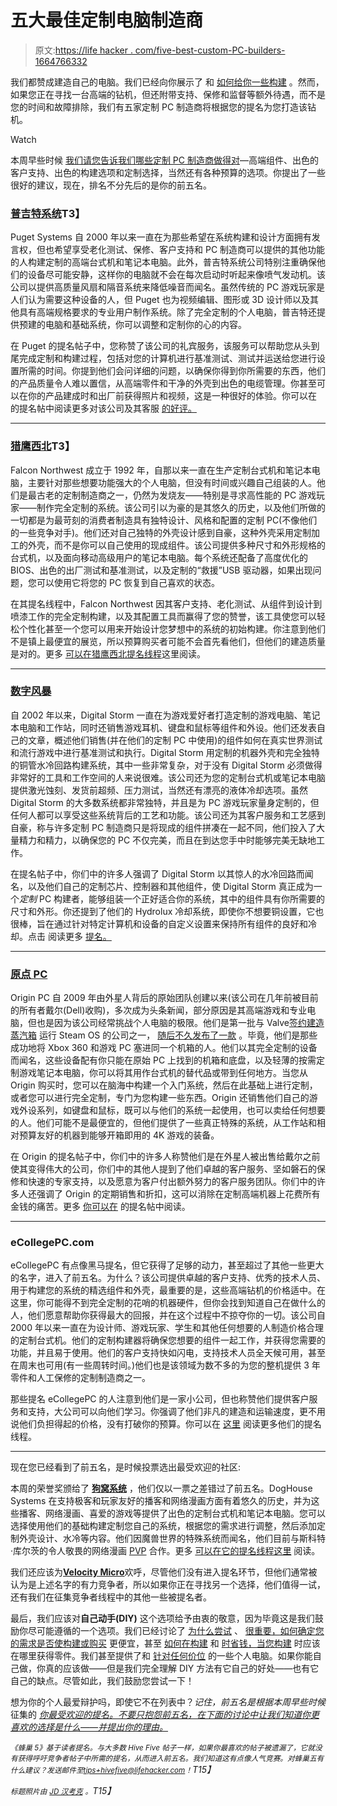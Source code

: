 # 五大最佳定制电脑制造商

> 原文:[https://life hacker . com/five-best-custom-PC-builders-1664766332](https://lifehacker.com/five-best-custom-pc-builders-1664766332)

我们都赞成建造自己的电脑。我们已经向你展示了 和 [如何给你一些构建](http://lifehacker.com/the-best-pcs-you-can-build-for-300-600-and-1200-5840963) 。然而，如果您正在寻找一台高端的钻机，但还附带支持、保修和监督等额外待遇，而不是您的时间和故障排除，我们有五家定制 PC 制造商将根据您的提名为您打造该钻机。

Watch

本周早些时候 [我们请您告诉我们哪些定制 PC 制造商做得对](https://lifehacker.com/whats-the-best-custom-pc-builder-1663773144)—高端组件、出色的客户支持、出色的构建选项和定制选择，当然还有各种预算的选项。你提出了一些很好的建议，现在，排名不分先后的是你的前五名。

### [普吉特系统](http://www.pugetsystems.com/)T3】

Puget Systems 自 2000 年以来一直在为那些希望在系统构建和设计方面拥有发言权，但也希望享受老化测试、保修、客户支持和 PC 制造商可以提供的其他功能的人构建定制的高端台式机和笔记本电脑。此外，普吉特系统公司特别注重确保他们的设备尽可能安静，这样你的电脑就不会在每次启动时听起来像喷气发动机。该公司以提供高质量风扇和隔音系统来降低噪音而闻名。虽然传统的 PC 游戏玩家是人们认为需要这种设备的人，但 Puget 也为视频编辑、图形或 3D 设计师以及其他具有高端规格要求的专业用户制作系统。除了完全定制的个人电脑，普吉特还提供预建的电脑和基础系统，你可以调整和定制你的心的内容。

在 Puget 的提名帖子中，您称赞了该公司的礼宾服务，该服务可以帮助您从头到尾完成定制和构建过程，包括对您的计算机进行基准测试、测试并运送给您进行设置所需的时间。你提到他们会问详细的问题，以确保你得到你所需要的东西，他们的产品质量令人难以置信，从高端零件和干净的外壳到出色的电缆管理。你甚至可以在你的产品建成时和出厂前获得照片和视频，这是一种很好的体验。你可以在 的提名帖中阅读更多对该公司及其客服 [的好评。](http://lifehacker.com/vote-puget-systems-having-trouble-with-getting-pictu-1663990176)

* * *

### [猎鹰西北](http://www.falcon-nw.com/)T3】

Falcon Northwest 成立于 1992 年，自那以来一直在生产定制台式机和笔记本电脑，主要针对那些想要功能强大的个人电脑，但没有时间或兴趣自己组装的人。他们是最古老的定制制造商之一，仍然为发烧友——特别是寻求高性能的 PC 游戏玩家——制作完全定制的系统。该公司引以为豪的是其悠久的历史，以及他们所做的一切都是为最苛刻的消费者制造具有独特设计、风格和配置的定制 PC(不像他们的一些竞争对手)。他们还对自己独特的外壳设计感到自豪，这种外壳采用定制加工的外壳，而不是你可以自己使用的现成组件。该公司提供多种尺寸和外形规格的台式机，以及面向移动高级用户的笔记本电脑。每个系统还配备了高度优化的 BIOS、出色的出厂测试和基准测试，以及定制的“救援”USB 驱动器，如果出现问题，您可以使用它将您的 PC 恢复到自己喜欢的状态。

在其提名线程中，Falcon Northwest 因其客户支持、老化测试、从组件到设计到喷漆工作的完全定制构建，以及其配置工具而赢得了您的赞誉，该工具使您可以轻松个性化甚至一个您可以用来开始设计您梦想中的系统的初始构建。你注意到他们不是镇上最便宜的展览，所以预算购买者可能不会首先看他们，但他们的建造质量是对的。更多 [可以在猎鹰西北提名线程](http://lifehacker.com/vote-falcon-northwest-why-one-of-the-oldest-custom-pc-1663777650)这里阅读。

* * *

### [数字风暴](http://www.digitalstormonline.com/)

自 2002 年以来，Digital Storm 一直在为游戏爱好者打造定制的游戏电脑、笔记本电脑和工作站，同时还销售游戏耳机、键盘和鼠标等组件和外设。他们还发表自己的文章，概述他们销售(并在他们的定制 PC 中使用)的组件如何在真实世界测试和流行游戏中进行基准测试和执行。Digital Storm 用定制的机器外壳和完全独特的铜管水冷回路构建系统，其中一些非常复杂，对于没有 Digital Storm 必须做得非常好的工具和工作空间的人来说很难。该公司还为您的定制台式机或笔记本电脑提供激光蚀刻、发货前超频、压力测试，当然还有漂亮的液体冷却选项。虽然 Digital Storm 的大多数系统都非常独特，并且是为 PC 游戏玩家量身定制的，但任何人都可以享受这些系统背后的工艺和功能。该公司还为其客户服务和工艺感到自豪，称与许多定制 PC 制造商只是将现成的组件拼凑在一起不同，他们投入了大量精力和精力，以确保您的 PC 不仅完美，而且在到达您手中时能够完美无缺地工作。

在提名帖子中，你们中的许多人强调了 Digital Storm 以其惊人的水冷回路而闻名，以及他们自己的定制芯片、控制器和其他组件，使 Digital Storm 真正成为一个*定制* PC 构建者，能够组装一个正好适合你的系统，其中的组件具有你所需要的尺寸和外形。你还提到了他们的 Hydrolux 冷却系统，即使你不想要铜设置，它也很棒，旨在通过针对特定计算机和设备的自定义设置来保持所有组件的良好和冷却。点击 阅读更多 [提名。](http://lifehacker.com/vote-digital-storm-why-because-they-make-custom-coppe-1663822607)

* * *

### [原点 PC](http://www.originpc.com/)

Origin PC 自 2009 年由外星人背后的原始团队创建以来(该公司在几年前被目前的所有者戴尔(Dell)收购)，多次成为头条新闻，部分原因是其高端游戏和专业电脑，但也是因为该公司经常挑战个人电脑的极限。他们是第一批与 Valve[签约建造蒸汽箱](http://gizmodo.com/13-steam-boxes-ranked-1496078448) 运行 Steam OS 的公司之一， [随后不久发布了一款](http://kotaku.com/from-alienware-to-zotac-all-the-steam-machines-with-sp-1495960379) 。毕竟，他们是那些成功地将 Xbox 360 和游戏 PC 塞进同一个机箱的人。他们以其完全定制的设备而闻名，这些设备配有你只能在原始 PC 上找到的机箱和底盘，以及轻薄的按需定制游戏笔记本电脑，你可以将其用作台式机的替代品或带到任何地方。当您从 Origin 购买时，您可以在脑海中构建一个入门系统，然后在此基础上进行定制，或者您可以进行完全定制，专门为您构建一些东西。Origin 还销售他们自己的游戏外设系列，如键盘和鼠标，既可以与他们的系统一起使用，也可以卖给任何想要的人。他们可能不是最便宜的，但他们提供了一些真正特殊的系统，从工作站和相对预算友好的机器到能够开箱即用的 4K 游戏的装备。

在 Origin 的提名帖子中，你们中的许多人称赞他们是在外星人被出售给戴尔之前使其变得伟大的公司，你们中的其他人提到了他们卓越的客户服务、坚如磐石的保修和快速的专家支持，以及愿意为客户付出额外努力的客户服务团队。你们中的许多人还强调了 Origin 的定期销售和折扣，这可以消除在定制高端机器上花费所有金钱的痛苦。更多 [你可以在](http://lifehacker.com/vote-origin-pc-why-because-theyre-the-original-alienw-1664149560) 的提名帖中阅读。

* * *

### eCollegePC.com

eCollegePC 有点像黑马提名，但它获得了足够的动力，甚至超过了其他一些更大的名字，进入了前五名。为什么？该公司提供卓越的客户支持、优秀的技术人员、用于构建您的系统的精选组件和外壳，最重要的是，这些高端钻机的价格适中。在这里，你可能得不到完全定制的花哨的机器硬件，但你会找到知道自己在做什么的人，他们愿意帮助你获得最大的回报，并在这个过程中不掠夺你的一切。该公司自 2000 年以来一直在为设计师、游戏玩家、学生和其他任何想要的人制造价格合理的定制台式机。他们的定制构建器将确保您想要的组件一起工作，并获得您需要的功能，并且易于使用。他们的客户支持快如闪电，支持技术人员全天候可用，甚至在周末也可用(有一些周转时间。)他们也是该领域为数不多的为您的整机提供 3 年零件和人工保修的定制制造商之一。

那些提名 eCollegePC 的人注意到他们是一家小公司，但也称赞他们提供客户服务和支持，大公司可以向他们学习。你强调了他们非凡的建造和运输速度，更不用说他们负担得起的价格，没有打破你的预算。你可以在 [这里](http://lifehacker.com/ecollegepc-com-not-very-well-known-unlike-companies-li-1663825359) 阅读更多他们的提名线程。

* * *

现在您已经看到了前五名，是时候投票选出最受欢迎的社区:

本周的荣誉奖颁给了 [**狗窝系统**](http://www.doghousesystems.com/) ，他们仅以一票之差错过了前五名。DogHouse Systems 在支持极客和玩家友好的播客和网络漫画方面有着悠久的历史，并为这些播客、网络漫画、喜爱的游戏等提供了出色的定制台式机和笔记本电脑。您可以选择使用他们的基础构建定制您自己的系统，根据您的需求进行调整，然后添加定制外壳设计、水冷等内容。他们因魔兽世界的特殊系统而闻名，他们目前与斯科特·库尔茨的令人敬畏的网络漫画 [PVP](http://pvponline.com/) 合作。更多 [可以在它的提名线程这里](http://lifehacker.com/vote-doghouse-systems-why-whether-youre-looking-for-a-1663775336) 阅读。

我们还应该为[**Velocity Micro**](http://www.velocitymicro.com/)欢呼，尽管他们没有进入提名环节，但他们通常被认为是上述名字的有力竞争者，所以如果你正在寻找另一个选择，他们值得一试，还有我们在征集竞争者线程中的其他一些被提名者。

最后，我们应该对**自己动手(DIY)** 这个选项给予由衷的敬意，因为毕竟这是我们鼓励你尽可能遵循的一个选项。我们已经讨论了 [为什么尝试](https://lifehacker.com/the-first-timers-guide-to-building-a-computer-from-scra-5151369) 、 [很重要，如何确定您的需求是否使构建或购买](http://lifehacker.com/is-building-a-pc-really-cheaper-than-buying-one-1443171781) 更便宜，甚至 [如何在构建](http://lifehacker.com/how-to-save-money-when-you-build-your-own-pc-511195742) 和 [时省钱，当您构建](http://lifehacker.com/where-should-i-buy-parts-when-i-build-a-pc-1183842388) 时应该在哪里获得零件。我们甚至提供了和 [针对任何价位](http://lifehacker.com/the-best-pcs-you-can-build-for-300-600-and-1200-5840963) 的一些个人电脑。如果你能自己做，你真的应该做——但是我们完全理解 DIY 方法有它自己的好处——也有它自己的缺点。尽管如此，我们鼓励您尝试一下！

想为你的个人最爱辩护吗，即使它不在列表中？*记住，前五名是根据本周早些时候* 征集的 [*你最受欢迎的提名。不要只抱怨前五名，在下面的讨论中让我们知道你更喜欢的选择是什么——并提出你的理由。*](https://lifehacker.com/whats-the-best-custom-pc-builder-1663773144)

*<small>《蜂巢 5》基于读者提名。与大多数 Hive Five 帖子一样，如果你最喜欢的帖子被遗漏了，它就没有获得呼吁竞争者帖子中所需的提名，从而进入前五名。我们知道这有点像人气竞赛。对蜂巢五有什么建议？发送邮件至</small>*[*<small>tips+hivefive@lifehacker.com</small>*](mailto:tips+hivefive@lifehacker.com)*<small>！</small>T15】*

*<small>标题照片由</small>* [*<small>JD 汉考克</small>*](https://www.flickr.com/photos/jdhancock/5320123787) *<small>。</small>T15】*